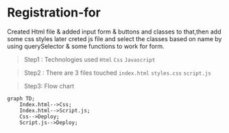 # Registration-for
Created Html file & added input form & buttons and classes to that,then add some css styles later creted js file and select the classes based on name by using querySelector & some functions to work for form. 


>Step1 : Technologies used 
`Html` `Css` `Javascript`

>Step2 : There are 3 files touched
`index.html` `styles.css` `script.js`

>Step3: Flow chart

```mermaid
graph TD;
    Index.html-->Css;
    Index.html-->Script.js;
    Css-->Deploy;
    Script.js-->Deploy;
